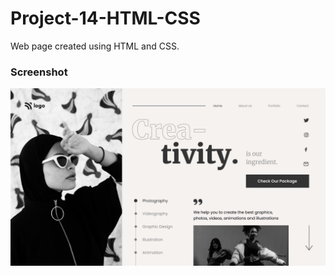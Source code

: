 # Project-14-HTML-CSS
Web page created using HTML and CSS.

### Screenshot
![Image-1](./thumbnail.png)
